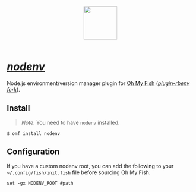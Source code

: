 <div align="center">
  <a href="http://github.com/oh-my-fish/oh-my-fish">
  <img width=90px  src="https://cloud.githubusercontent.com/assets/8317250/8510172/f006f0a4-230f-11e5-98b6-5c2e3c87088f.png">
  </a>
</div>
<br>

#  [_nodenv_](https://github.com/nodenv/nodenv)

Node.js environment/version manager plugin for [Oh My Fish][omf-link] ([_plugin-rbenv fork_](https://github.com/oh-my-fish/plugin-rbenv)).

## Install
> _Note_: You need to have `nodenv` installed.

```fish
$ omf install nodenv
```

## Configuration

If you have a custom nodenv root, you can add the following to your `~/.config/fish/init.fish` file before sourcing Oh My Fish.

```
set -gx NODENV_ROOT #path
```

[omf-link]:       https://www.github.com/oh-my-fish/oh-my-fish
